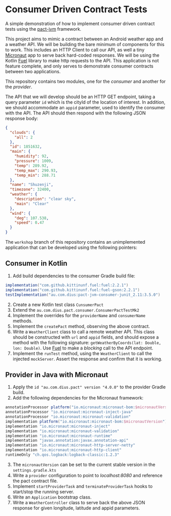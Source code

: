 # Consumer Driven Contract Tests

A simple demonstration of how to implement consumer driven contract tests
using the [pact-jvm](https://github.com/DiUS/pact-jvm) framework.

This project aims to mimic a contract between an Android weather app and a
weather API. We will be building the bare minimum of components for this to
work. This includes an HTTP Client to call our API, as well a tiny
[Micronaut](https://micronaut.io/) app to serve back hard-coded responses. We
will be using the Kotlin [Fuel](https://github.com/kittinunf/fuel) library to
make http requests to the API.  This application is not feature complete, and
only serves to demonstrate consumer contracts between two applications.

This repository contains two modules, one for the _consumer_ and another for
the _provider_.

The API that we will develop should be an HTTP GET endpoint, taking a query parameter
`id` which is the cityId of the location of interest. In addition,
we should accommodate an `appid` parameter, used to identify the consumer with the API.
The API should then respond with the following JSON response body:

```json
{
  "clouds": {
    "all": 2
  },
  "id": 1851632,
  "main": {
    "humidity": 92,
    "pressure": 1009,
    "temp": 289.92,
    "temp_max": 290.93,
    "temp_min": 288.71
  },
  "name": "Shuzenji",
  "timezone": 32400,
  "weather": {
    "description": "clear sky",
    "main": "Clear"
  },
  "wind": {
    "deg": 107.538,
    "speed": 0.47
  }
}
```


The `workshop` branch of this repository contains an unimplemented application
that can be developed using the following pointers:

## Consumer in Kotlin

1. Add build dependencies to the consumer Gradle build file:
  
```groovy
implementation("com.github.kittinunf.fuel:fuel:2.2.1")
implementation("com.github.kittinunf.fuel:fuel-gson:2.2.1")
testImplementation("au.com.dius:pact-jvm-consumer-junit_2.11:3.5.0")
```
  
2. Create a new Kotlin test class `CunsumerPact`
3. Extend the `au.com.dius.pact.consumer.ConsumerPactTestMk2`
4. Implement the overrides for the `providerName` and `consumerName` methods.
5. Implement the `createPact` method, observing the above contract.
6. Write a `WeatherClient` class to call a remote weather API.  This class
   should be constructed with `url` and `appid` fields, and should expose a
   method with the following signature: `getWeatherByCoords(lat: Double, lon:
   Double)`. Use
   [Fuel](https://github.com/kittinunf/fuel#blocking-usage-example) to make a
   _blocking_ call to the API endpoint.
7. Implement the `runTest` method, using the `WeatherClient` to call the
   injected `mockServer`. Assert the response and confirm that it is working.

## Provider in Java with Micronaut

1. Apply the `id "au.com.dius.pact" version "4.0.0"` to the provider Gradle
   build.
2. Add the following dependencies for the Micronaut framework:

```groovy
annotationProcessor platform("io.micronaut:micronaut-bom:$micronautVersion")
annotationProcessor "io.micronaut:micronaut-inject-java"
annotationProcessor "io.micronaut:micronaut-validation"
implementation platform("io.micronaut:micronaut-bom:$micronautVersion")
implementation "io.micronaut:micronaut-inject"
implementation "io.micronaut:micronaut-validation"
implementation "io.micronaut:micronaut-runtime"
implementation "javax.annotation:javax.annotation-api"
implementation "io.micronaut:micronaut-http-server-netty"
implementation "io.micronaut:micronaut-http-client"
runtimeOnly "ch.qos.logback:logback-classic:1.2.3"
```

3. The `micronautVersion` can be set to the current stable version in the
   `settings.gradle.kts`
4. Write a `provider` configuration to point to _localhost:8080_ and reference
   the pact contract file.
5. Implement `startProviderTask` and `terminateProviderTask` hooks to
   start/stop the running server.
6. Write an `Application` bootstrap class.
7. Write a `WeatherController` class to serve back the above JSON response for
   given longitude, latitude and appid parameters.

